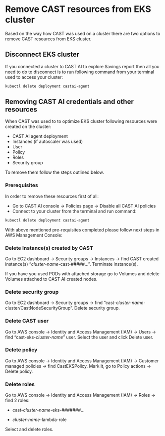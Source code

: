 # Remove CAST resources from EKS cluster

Based on the way how CAST was used on a cluster there are two options to remove CAST resources from EKS cluster.

## Disconnect EKS cluster

If you connected a cluster to CAST AI to explore Savings report then all you need to do to disconnect is to run following command from your terminal used to access your cluster:

```bash
kubectl delete deployment castai-agent
```

## Removing CAST AI credentials and other resources

When CAST was used to to optimize EKS cluster following resources were created on the cluster:

- CAST AI agent deployment
- Instances (if autoscaler was used)
- User
- Policy
- Roles
- Security group

To remove them follow the steps outlined below.

### Prerequisites

In order to remove these resources first of all:

- Go to CAST AI console → Policies page → Disable all CAST AI policies
- Connect to your cluster from the terminal and run command:

```bash
kubectl delete deployment castai-agent
```

With above mentioned pre-requisites completed please follow next steps in AWS Management Console:

### Delete Instance(s) created by CAST

Go to EC2 dashboard → Security groups → Instances → find CAST created instance(s) “*cluster-name*-cast-#####…”. Terminate instance(s).

If you have you used PODs with attached storage go to Volumes and delete Volumes attached to CAST AI created nodes.

### Delete security group

Go to EC2 dashboard → Security groups → find “cast-*cluster-name*-cluster/CastNodeSecurityGroup”. Delete security group.

### Delete CAST user

Go to AWS console → Identity and Access Management (IAM) → Users → find “cast-eks-*cluster-name*” user. Select the user and click Delete user.

### Delete policy

Go to AWS console → Identity and Access Management (IAM) → Customer managed policies → find CastEKSPolicy. Mark it, go to Policy actions → Delete policy.

### Delete roles

Go to AWS console → Identity and Access Management (IAM) → Roles → find 2 roles:

- cast-*cluster-name*-eks-#######…

- *cluster-name*-lambda-role

Select and delete roles.
